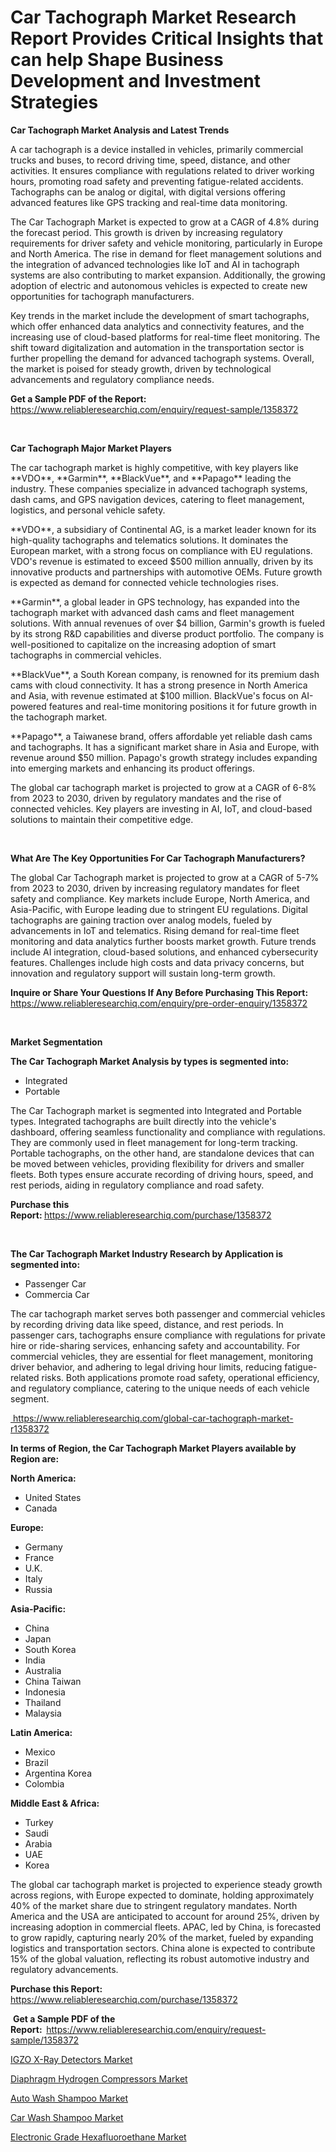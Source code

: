 <p><h1>Car Tachograph Market Research Report Provides Critical Insights that can help Shape Business Development and Investment Strategies</h1></p><p><strong>Car Tachograph Market Analysis and Latest Trends</strong></p>
<p><p>A car tachograph is a device installed in vehicles, primarily commercial trucks and buses, to record driving time, speed, distance, and other activities. It ensures compliance with regulations related to driver working hours, promoting road safety and preventing fatigue-related accidents. Tachographs can be analog or digital, with digital versions offering advanced features like GPS tracking and real-time data monitoring.</p><p>The Car Tachograph Market is expected to grow at a CAGR of 4.8% during the forecast period. This growth is driven by increasing regulatory requirements for driver safety and vehicle monitoring, particularly in Europe and North America. The rise in demand for fleet management solutions and the integration of advanced technologies like IoT and AI in tachograph systems are also contributing to market expansion. Additionally, the growing adoption of electric and autonomous vehicles is expected to create new opportunities for tachograph manufacturers.</p><p>Key trends in the market include the development of smart tachographs, which offer enhanced data analytics and connectivity features, and the increasing use of cloud-based platforms for real-time fleet monitoring. The shift toward digitalization and automation in the transportation sector is further propelling the demand for advanced tachograph systems. Overall, the market is poised for steady growth, driven by technological advancements and regulatory compliance needs.</p></p>
<p><strong>Get a Sample PDF of the Report:&nbsp;</strong> <a href="https://www.reliableresearchiq.com/enquiry/request-sample/1358372?utm_campaign=1159&utm_medium=2&utm_source=Github&utm_content=ia&utm_term=21012025&utm_id=car-tachograph">https://www.reliableresearchiq.com/enquiry/request-sample/1358372</a></p>
<p>&nbsp;</p>
<p><strong>Car Tachograph Major Market Players</strong></p>
<p><p>The car tachograph market is highly competitive, with key players like **VDO**, **Garmin**, **BlackVue**, and **Papago** leading the industry. These companies specialize in advanced tachograph systems, dash cams, and GPS navigation devices, catering to fleet management, logistics, and personal vehicle safety.</p><p>**VDO**, a subsidiary of Continental AG, is a market leader known for its high-quality tachographs and telematics solutions. It dominates the European market, with a strong focus on compliance with EU regulations. VDO's revenue is estimated to exceed $500 million annually, driven by its innovative products and partnerships with automotive OEMs. Future growth is expected as demand for connected vehicle technologies rises.</p><p>**Garmin**, a global leader in GPS technology, has expanded into the tachograph market with advanced dash cams and fleet management solutions. With annual revenues of over $4 billion, Garmin's growth is fueled by its strong R&D capabilities and diverse product portfolio. The company is well-positioned to capitalize on the increasing adoption of smart tachographs in commercial vehicles.</p><p>**BlackVue**, a South Korean company, is renowned for its premium dash cams with cloud connectivity. It has a strong presence in North America and Asia, with revenue estimated at $100 million. BlackVue's focus on AI-powered features and real-time monitoring positions it for future growth in the tachograph market.</p><p>**Papago**, a Taiwanese brand, offers affordable yet reliable dash cams and tachographs. It has a significant market share in Asia and Europe, with revenue around $50 million. Papago's growth strategy includes expanding into emerging markets and enhancing its product offerings.</p><p>The global car tachograph market is projected to grow at a CAGR of 6-8% from 2023 to 2030, driven by regulatory mandates and the rise of connected vehicles. Key players are investing in AI, IoT, and cloud-based solutions to maintain their competitive edge.</p></p>
<p>&nbsp;</p>
<p><strong>What Are The Key Opportunities For Car Tachograph Manufacturers?</strong></p>
<p><p>The global Car Tachograph market is projected to grow at a CAGR of 5-7% from 2023 to 2030, driven by increasing regulatory mandates for fleet safety and compliance. Key markets include Europe, North America, and Asia-Pacific, with Europe leading due to stringent EU regulations. Digital tachographs are gaining traction over analog models, fueled by advancements in IoT and telematics. Rising demand for real-time fleet monitoring and data analytics further boosts market growth. Future trends include AI integration, cloud-based solutions, and enhanced cybersecurity features. Challenges include high costs and data privacy concerns, but innovation and regulatory support will sustain long-term growth.</p></p>
<p><strong>Inquire or Share Your Questions If Any Before Purchasing This Report:</strong> <a href="https://www.reliableresearchiq.com/enquiry/pre-order-enquiry/1358372?utm_campaign=1159&utm_medium=2&utm_source=Github&utm_content=ia&utm_term=21012025&utm_id=car-tachograph">https://www.reliableresearchiq.com/enquiry/pre-order-enquiry/1358372</a></p>
<p>&nbsp;</p>
<p><strong>Market Segmentation</strong></p>
<p><strong>The Car Tachograph Market Analysis by types is segmented into:</strong></p>
<p><ul><li>Integrated</li><li>Portable</li></ul></p>
<p><p>The Car Tachograph market is segmented into Integrated and Portable types. Integrated tachographs are built directly into the vehicle's dashboard, offering seamless functionality and compliance with regulations. They are commonly used in fleet management for long-term tracking. Portable tachographs, on the other hand, are standalone devices that can be moved between vehicles, providing flexibility for drivers and smaller fleets. Both types ensure accurate recording of driving hours, speed, and rest periods, aiding in regulatory compliance and road safety.</p></p>
<p><strong>Purchase this Report:&nbsp;</strong><a href="https://www.reliableresearchiq.com/purchase/1358372?utm_campaign=1159&utm_medium=2&utm_source=Github&utm_content=ia&utm_term=21012025&utm_id=car-tachograph">https://www.reliableresearchiq.com/purchase/1358372</a></p>
<p>&nbsp;</p>
<p><strong>The Car Tachograph Market Industry Research by Application is segmented into:</strong></p>
<p><ul><li>Passenger Car</li><li>Commercia Car</li></ul></p>
<p><p>The car tachograph market serves both passenger and commercial vehicles by recording driving data like speed, distance, and rest periods. In passenger cars, tachographs ensure compliance with regulations for private hire or ride-sharing services, enhancing safety and accountability. For commercial vehicles, they are essential for fleet management, monitoring driver behavior, and adhering to legal driving hour limits, reducing fatigue-related risks. Both applications promote road safety, operational efficiency, and regulatory compliance, catering to the unique needs of each vehicle segment.</p></p>
<p><a href="https://www.reliableresearchiq.com/global-car-tachograph-market-r1358372?utm_campaign=1159&utm_medium=2&utm_source=Github&utm_content=ia&utm_term=21012025&utm_id=car-tachograph">&nbsp;https://www.reliableresearchiq.com/global-car-tachograph-market-r1358372</a></p>
<p><strong>In terms of Region, the Car Tachograph Market Players available by Region are:</strong></p>
<p>
    <p> <strong> North America: </strong>
        <ul>
            <li>United States</li>
            <li>Canada</li>
        </ul>
        </p> 
    <p> <strong> Europe: </strong>
        <ul>
            <li>Germany</li>
            <li>France</li>
            <li>U.K.</li>
            <li>Italy</li>
            <li>Russia</li>
        </ul>
        </p> 
    <p> <strong> Asia-Pacific: </strong>
        <ul>
            <li>China</li>
            <li>Japan</li>
            <li>South Korea</li>
            <li>India</li>
            <li>Australia</li>
            <li>China Taiwan</li>
            <li>Indonesia</li>
            <li>Thailand</li>
            <li>Malaysia</li>
        </ul>
        </p> 
    <p> <strong> Latin America: </strong>
        <ul>
            <li>Mexico</li>
            <li>Brazil</li>
            <li>Argentina Korea</li>
            <li>Colombia</li>
        </ul>
        </p> 
    <p> <strong> Middle East & Africa: </strong>
        <ul>
            <li>Turkey</li>
            <li>Saudi</li>
            <li>Arabia</li>
            <li>UAE</li>
            <li>Korea</li>
        </ul>
    </p>
    </p>
<p><p>The global car tachograph market is projected to experience steady growth across regions, with Europe expected to dominate, holding approximately 40% of the market share due to stringent regulatory mandates. North America and the USA are anticipated to account for around 25%, driven by increasing adoption in commercial fleets. APAC, led by China, is forecasted to grow rapidly, capturing nearly 20% of the market, fueled by expanding logistics and transportation sectors. China alone is expected to contribute 15% of the global valuation, reflecting its robust automotive industry and regulatory advancements.</p></p>
<p><strong>Purchase this Report: </strong><a href="https://www.reliableresearchiq.com/purchase/1358372?utm_campaign=1159&utm_medium=2&utm_source=Github&utm_content=ia&utm_term=21012025&utm_id=car-tachograph">https://www.reliableresearchiq.com/purchase/1358372</a></p>
<p>&nbsp;<strong>Get a Sample PDF of the Report:&nbsp;&nbsp;</strong><a href="https://www.reliableresearchiq.com/enquiry/request-sample/1358372?utm_campaign=1159&utm_medium=2&utm_source=Github&utm_content=ia&utm_term=21012025&utm_id=car-tachograph">https://www.reliableresearchiq.com/enquiry/request-sample/1358372</a></p>
<p><strong></strong></p>
<p><p><a href="https://www.linkedin.com/pulse/igzo-x-ray-detectors-industry-growth-opportunities-growing-cfihc?utm_campaign=1159&utm_medium=2&utm_source=Github&utm_content=ia&utm_term=21012025&utm_id=car-tachograph">IGZO X-Ray Detectors Market</a></p><p><a href="https://www.linkedin.com/pulse/diaphragm-hydrogen-compressors-market-trends-growth-l0m4c?utm_campaign=1159&utm_medium=2&utm_source=Github&utm_content=ia&utm_term=21012025&utm_id=car-tachograph">Diaphragm Hydrogen Compressors Market</a></p><p><a href="https://github.com/yankimber90yankim/Market-Research-Report-List-1/blob/main/auto-wash-shampoo-market.md?utm_campaign=1159&utm_medium=2&utm_source=Github&utm_content=ia&utm_term=21012025&utm_id=car-tachograph">Auto Wash Shampoo Market</a></p><p><a href="https://github.com/princessbartram3/Market-Research-Report-List-1/blob/main/car-wash-shampoo-market.md?utm_campaign=1159&utm_medium=2&utm_source=Github&utm_content=ia&utm_term=21012025&utm_id=car-tachograph">Car Wash Shampoo Market</a></p><p><a href="https://www.linkedin.com/pulse/strategic-analysis-electronic-grade-hexafluoroethane-market-j5s6e?utm_campaign=1159&utm_medium=2&utm_source=Github&utm_content=ia&utm_term=21012025&utm_id=car-tachograph">Electronic Grade Hexafluoroethane Market</a></p></p>